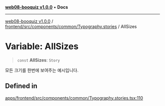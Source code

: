 [**web08-booquiz v1.0.0**](../../../../../../README.md) • **Docs**

***

[web08-booquiz v1.0.0](../../../../../../modules.md) / [frontend/src/components/common/Typography.stories](../README.md) / AllSizes

# Variable: AllSizes

> `const` **AllSizes**: `Story`

모든 크기를 한번에 보여주는 예시입니다.

## Defined in

[apps/frontend/src/components/common/Typography.stories.tsx:110](https://github.com/boostcampwm-2024/web08-BooQuiz/blob/7476b6206e2a8c55cace72cc6ee6a8796386519f/apps/frontend/src/components/common/Typography.stories.tsx#L110)
